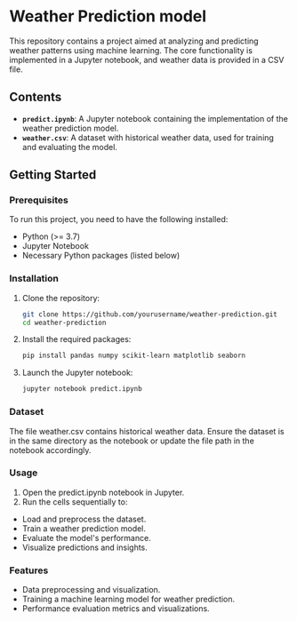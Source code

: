# Weather Prediction model

This repository contains a project aimed at analyzing and predicting weather patterns using machine learning. The core functionality is implemented in a Jupyter notebook, and weather data is provided in a CSV file.

## Contents

- **`predict.ipynb`**: A Jupyter notebook containing the implementation of the weather prediction model.
- **`weather.csv`**: A dataset with historical weather data, used for training and evaluating the model.

## Getting Started

### Prerequisites

To run this project, you need to have the following installed:

- Python (>= 3.7)
- Jupyter Notebook
- Necessary Python packages (listed below)

### Installation

1. Clone the repository:
   ```bash
   git clone https://github.com/yourusername/weather-prediction.git
   cd weather-prediction
2. Install the required packages:
    ```bash
    pip install pandas numpy scikit-learn matplotlib seaborn
3. Launch the Jupyter notebook:
    ```bash
    jupyter notebook predict.ipynb

### Dataset
The file weather.csv contains historical weather data. Ensure the dataset is in the same directory as the notebook or update the file path in the notebook accordingly.

### Usage
1. Open the predict.ipynb notebook in Jupyter.
2. Run the cells sequentially to:
- Load and preprocess the dataset.
- Train a weather prediction model.
- Evaluate the model's performance.
- Visualize predictions and insights.
### Features
- Data preprocessing and visualization.
- Training a machine learning model for weather prediction.
- Performance evaluation metrics and visualizations.